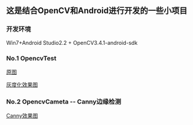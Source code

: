 ## 这是结合OpenCV和Android进行开发的一些小项目
### 开发环境
Win7+Android Studio2.2 + OpenCV3.4.1-android-sdk
### No.1 OpencvTest
[原图](https://github.com/EDG-Zola/LearnAndroid/tree/master/OpenCV4Android/OpencvTest/result/src.png)

[灰度化效果图](https://github.com/EDG-Zola/LearnAndroid/tree/master/OpenCV4Android/OpencvTest/result/result.png)
### No.2 OpencvCameta  --  Canny边缘检测
[Canny效果图](https://github.com/EDG-Zola/LearnAndroid/tree/master/OpenCV4Android/OpencvCamera/result/canny.png)